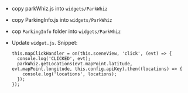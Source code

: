 * copy parkWhiz.js into `widgets/ParkWhiz`
* copy ParkingInfo.js into `widgets/ParkWhiz`
* cop `ParkingInfo` folder into `widgets/ParkWhiz`
* Update `widget.js`. Snippet:

  ```
  this.mapClickHandler = on(this.sceneView, 'click', (evt) => {
    console.log('CLICKED', evt);
    parkWhiz.getLocations(evt.mapPoint.latitude, evt.mapPoint.longitude, this.config.apiKey).then((locations) => {
      console.log('locations', locations);
    });
  });
  ```
